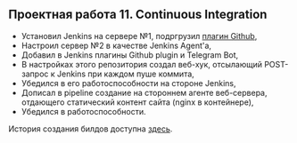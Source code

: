## Проектная работа 11. Continuous Integration

* Установил Jenkins на сервере №1, подргрузил [плагин Github](https://plugins.jenkins.io/github/),
* Настроил сервер №2 в качестве Jenkins Agent'а,
* Добавил в Jenkins плагины Github plugin и Telegram Bot,
* В настройках этого репозитория создал веб-хук, отсылающий POST-запрос к Jenkins при каждом пуше коммита,
* Убедился в его работоспособности на стороне Jenkins,
* Дописал в pipeline создание на стороннем агенте веб-сервера, отдающего статический контент сайта (nginx в контейнере),
* Убедился в работоспособности.

История создания билдов доступна [здесь](https://jenkins-master.padme.keenetic.pro/job/Build%20site/).
